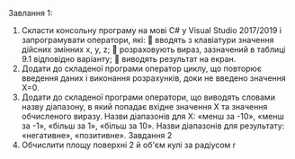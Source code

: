 Завлання 1:
1. Скласти консольну програму на мові С# у Visual Studio 2017/2019 і
запрограмувати оператори, які:
 вводять з клавіатури значення дійсних змінних x, y, z;
 розраховують вираз, зазначений в таблиці 9.1 відповідно варіанту;
 виводять результат на екран.
2. Додати до складеної програми оператор циклу, що повторює введення
даних і виконання розрахунків, доки не введено значення Х=0.
3. Додати до складеної програми оператори, що виводять словами назву
діапазону, в який попадає вхідне значення Х та значення обчисленого
виразу. Назви діапазонів для Х: «менш за -10», «менш за -1», «більш за
1», «більш за 10». Назви діапазонів для результату: «негативне»,
«позитивне».
Завдання 2
9. Обчислити площу поверхні
2 й об'єм
кулі за
радіусом r

